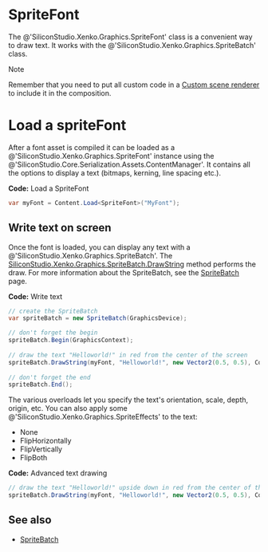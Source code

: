 # SpriteFont

The @'SiliconStudio.Xenko.Graphics.SpriteFont' class is a convenient way to draw text. It works with the @'SiliconStudio.Xenko.Graphics.SpriteBatch' class.

>[!Note]
>Remember that you need to put all custom code in a [Custom scene renderer](../graphics-compositor/custom-scene-renderer.md) to include it in the composition.

# Load a spriteFont

After a font asset is compiled it can be loaded as a @'SiliconStudio.Xenko.Graphics.SpriteFont' instance using the @'SiliconStudio.Core.Serialization.Assets.ContentManager'. It contains all the options to display a text (bitmaps, kerning, line spacing etc.).

**Code:** Load a SpriteFont

```cs
var myFont = Content.Load<SpriteFont>("MyFont");
```

## Write text on screen

Once the font is loaded, you can display any text with a @'SiliconStudio.Xenko.Graphics.SpriteBatch'. The [SiliconStudio.Xenko.Graphics.SpriteBatch.DrawString](xref:SiliconStudio.Xenko.Graphics.SpriteBatch#SiliconStudio_Xenko_Graphics_SpriteBatch_Draw_SiliconStudio_Xenko_Graphics_Texture_SiliconStudio_Core_Mathematics_RectangleF_SiliconStudio_Core_Mathematics_Color4_) method performs the draw. For more information about the SpriteBatch, see the [SpriteBatch](spritebatch.md) page.

**Code:** Write text

```cs
// create the SpriteBatch
var spriteBatch = new SpriteBatch(GraphicsDevice);

// don't forget the begin
spriteBatch.Begin(GraphicsContext);
 
// draw the text "Helloworld!" in red from the center of the screen
spriteBatch.DrawString(myFont, "Helloworld!", new Vector2(0.5, 0.5), Color.Red);
 
// don't forget the end
spriteBatch.End();
```

The various overloads let you specify the text's orientation, scale, depth, origin, etc. You can also apply some @'SiliconStudio.Xenko.Graphics.SpriteEffects' to the text:

- None
- FlipHorizontally
- FlipVertically
- FlipBoth

**Code:** Advanced text drawing

```cs
// draw the text "Helloworld!" upside down in red from the center of the screen
spriteBatch.DrawString(myFont, "Helloworld!", new Vector2(0.5, 0.5), Color.Red, 0, new Vector2(0, 0), new Vector2(1,1), SpriteEffects.FlipVertically, 0);
```

## See also

* [SpriteBatch](spritebatch.md)